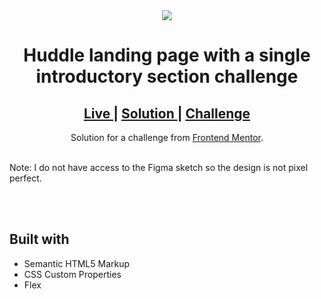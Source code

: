 <div align="center">
<img src="https://res.cloudinary.com/dz209s6jk/image/upload/q_auto:good,w_900/Challenges/m8aueljlhfwzve7zxpy7.jpg"></img>
</div>

<h1 align="center">Huddle landing page with a single introductory section challenge</h1>

<div align="center">
  <h2>
    <a href="https://abdulrahmanfe.github.io/Challenge_Num_10/" target="_blank">
      Live
    </a>
    <span> | </span>
    <a href="https://www.frontendmentor.io/solutions/responsive-huddle-landing-page-component-html5-and-css3-JN5SC91pl" target="_blank">
      Solution
    </a>
   <span> | </span>
    <a href="https://www.frontendmentor.io/challenges/huddle-landing-page-with-a-single-introductory-section-B_2Wvxgi0" target="_blank">
      Challenge
    </a>
  </h2>
</div>
<div align="center">
   Solution for a challenge from <a href="https://www.frontendmentor.io/" target="_blank">Frontend Mentor</a>.
</div>
<br />
<p>Note: I do not have access to the Figma sketch so the design is not pixel perfect.</p>
<br />
<br />
<h2>Built with</h2>

- Semantic HTML5 Markup
- CSS Custom Properties
- Flex
